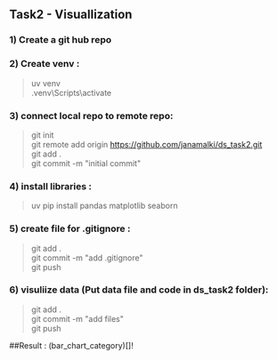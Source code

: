 ## Task2 - Visuallization 

### 1) Create a git hub repo

### 2) Create venv :
> uv venv \
> .venv\Scripts\activate

### 3) connect local repo to remote repo:
> git init \
> git remote add origin https://github.com/janamalki/ds_task2.git \
> git add . \
> git commit -m "initial commit" 

### 4) install libraries :
> uv pip install pandas matplotlib seaborn 

### 5) create file for .gitignore : 
>git add . \
>git commit -m "add .gitignore" \
> git push


### 6) visuliize data (Put data file and code in ds_task2 folder):
> git add . \
> git commit -m "add files" \
> git push

##Result :
(bar_chart_category)[]!

